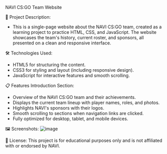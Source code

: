 NAVI CS:GO Team Website


🚀 Project Description:
- This is a single-page website about the NAVI CS:GO team, created as a learning project to practice HTML, CSS, and JavaScript. The website showcases the team's history, current roster, and sponsors, all presented on a clean and responsive interface.


🛠️ Technologies Used:
- HTML5 for structuring the content.
- CSS3 for styling and layout (including responsive design).
- JavaScript for interactive features and smooth scrolling.


📋 Features
Introduction Section:
- Overview of the NAVI CS:GO team and their achievements.
- Displays the current team lineup with player names, roles, and photos.
- Highlights NAVI's sponsors with their logos.
- Smooth scrolling to sections when navigation links are clicked.
- Fully optimized for desktop, tablet, and mobile devices.


🖼️ Screenshots:
![image](https://github.com/user-attachments/assets/bf31e2cd-26c2-4fdd-af7f-676b129f4f5e)

📄 License:
This project is for educational purposes only and is not affiliated with or endorsed by NAVI.



